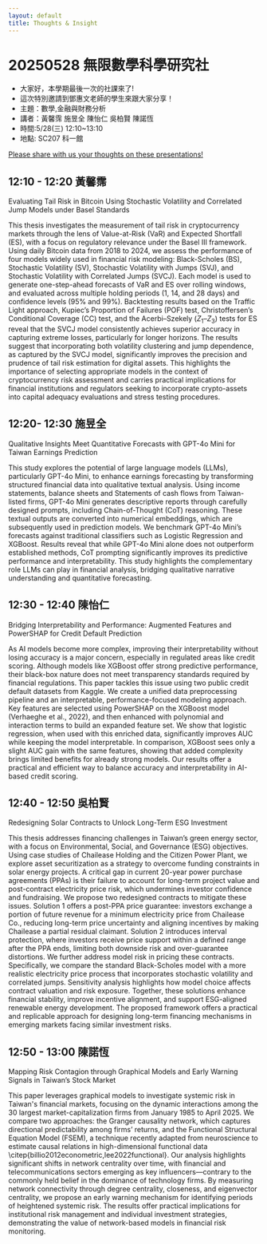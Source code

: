 ```yaml
---
layout: default
title: Thoughts & Insight
---
```




# 20250528 無限數學科學研究社


- 大家好，本學期最後一次的社課來了!
- 這次特別邀請到鄧惠文老師的學生來跟大家分享！
- 主題：數學,金融與財務分析
- 講者：黃馨霈 施昱全 陳怡仁 吳柏賢 陳諾恆
- 時間:5/28(三) 12:10~13:10
- 地點: SC207 科一館

[Please share with us your thoughts on these presentations!](https://docs.google.com/forms/d/e/1FAIpQLScvMinrSpe9oET6QJc1zeUlfo8N0FrS2lFfoZbRSXDJYqXCew/viewform?usp=sharing&ouid=109977520360570528980)

## 12:10 - 12:20 黃馨霈 

Evaluating Tail Risk in Bitcoin Using Stochastic Volatility and Correlated Jump Models under Basel Standards

This thesis investigates the measurement of tail risk in cryptocurrency markets through the lens of Value-at-Risk (VaR) and Expected Shortfall (ES), with a focus on regulatory relevance under the Basel III framework. Using daily Bitcoin data from 2018 to 2024, we assess the performance of four models widely used in financial risk modeling: Black-Scholes (BS), Stochastic Volatility (SV), Stochastic Volatility with Jumps (SVJ), and Stochastic Volatility with Correlated Jumps (SVCJ). Each model is used to generate one-step-ahead forecasts of VaR and ES over rolling windows, and evaluated across multiple holding periods (1, 14, and 28 days) and confidence levels (95\% and 99\%). Backtesting results based on the Traffic Light approach, Kupiec’s Proportion of Failures (POF) test, Christoffersen’s Conditional Coverage (CC) test, and the Acerbi–Szekely ($Z_1$–$Z_3$) tests for ES reveal that the SVCJ model consistently achieves superior accuracy in capturing extreme losses, particularly for longer horizons. The results suggest that incorporating both volatility clustering and jump dependence, as captured by the SVCJ model, significantly improves the precision and prudence of tail risk estimation for digital assets. This highlights the importance of selecting appropriate models in the context of cryptocurrency risk assessment and carries practical implications for financial institutions and regulators seeking to incorporate crypto-assets into capital adequacy evaluations and stress testing procedures.


## 12:20- 12:30 施昱全 

Qualitative Insights Meet Quantitative Forecasts with GPT-4o Mini for Taiwan Earnings Prediction

This study explores the potential of large language models (LLMs), particularly GPT-4o Mini, to enhance earnings forecasting by transforming structured financial data into qualitative textual analysis. Using income statements, balance sheets and Statements of cash flows from Taiwan-listed firms, GPT-4o Mini generates descriptive reports through carefully designed prompts, including Chain-of-Thought (CoT) reasoning. These textual outputs are converted into numerical embeddings, which are subsequently used in prediction models. We benchmark GPT-4o Mini’s forecasts against traditional classifiers such as Logistic Regression and XGBoost. Results reveal that while GPT-4o Mini alone does not outperform established methods, CoT prompting significantly improves its predictive performance and interpretability. This study highlights the complementary role LLMs can play in financial analysis, bridging qualitative narrative understanding and quantitative forecasting.



## 12:30 - 12:40 陳怡仁 

Bridging Interpretability and Performance: Augmented Features and PowerSHAP for Credit Default Prediction

As AI models become more complex, improving their interpretability without losing accuracy is a major concern, especially in regulated areas like credit scoring. Although models like XGBoost offer strong predictive performance, their black-box nature does not meet transparency standards required by financial regulations. This paper tackles this issue using two public credit default datasets from Kaggle. We create a unified data preprocessing pipeline and an interpretable, performance-focused modeling approach. Key features are selected using PowerSHAP on the XGBoost model  (Verhaeghe et al., 2022), and then enhanced with polynomial and interaction terms to build an expanded feature set. We show that logistic regression, when used with this enriched data, significantly improves AUC while keeping the model interpretable. In comparison, XGBoost sees only a slight AUC gain with the same features, showing that added complexity brings limited benefits for already strong models. Our results offer a practical and efficient way to balance accuracy and interpretability in AI-based credit scoring.


## 12:40 - 12:50 吳柏賢 

Redesigning Solar Contracts to Unlock Long-Term ESG Investment

This thesis addresses financing challenges in Taiwan’s green energy sector, with a focus on Environmental, Social, and Governance (ESG) objectives. Using case studies of Chailease Holding and the Citizen Power Plant, we explore asset securitization as a strategy to overcome funding constraints in solar energy projects. A critical gap in current 20-year power purchase agreements (PPAs) is their failure to account for long-term project value and post-contract electricity price risk, which undermines investor confidence and fundraising. We propose two redesigned contracts to mitigate these issues. Solution 1 offers a post-PPA price guarantee: investors exchange a portion of future revenue for a minimum electricity price from Chailease Co., reducing long-term price uncertainty and aligning incentives by making Chailease a partial residual claimant. Solution 2 introduces interval protection, where investors receive price support within a defined range after the PPA ends, limiting both downside risk and over-guarantee distortions. We further address model risk in pricing these contracts. Specifically, we compare the standard Black-Scholes model with a more realistic electricity price process that incorporates stochastic volatility and correlated jumps. Sensitivity analysis highlights how model choice affects contract valuation and risk exposure. Together, these solutions enhance financial stability, improve incentive alignment, and support ESG-aligned renewable energy development. The proposed framework offers a practical and replicable approach for designing long-term financing mechanisms in emerging markets facing similar investment risks.


## 12:50 - 13:00 陳諾恆

Mapping Risk Contagion through Graphical Models and Early Warning Signals in Taiwan’s Stock Market

This paper leverages graphical models to investigate systemic risk in Taiwan's financial markets, focusing on the dynamic interactions among the 30 largest market-capitalization firms from January 1985 to April 2025. We compare two approaches: the Granger causality network, which captures directional predictability among firms’ returns, and the Functional Structural Equation Model (FSEM), a technique recently adapted from neuroscience to estimate causal relations in high-dimensional functional data \citep{billio2012econometric,lee2022functional}. Our analysis highlights significant shifts in network centrality over time, with financial and telecommunications sectors emerging as key influencers—contrary to the commonly held belief in the dominance of technology firms. By measuring network connectivity through degree centrality, closeness, and eigenvector centrality, we propose an early warning mechanism for identifying periods of heightened systemic risk. The results offer practical implications for institutional risk management and individual investment strategies, demonstrating the value of network-based models in financial risk monitoring.

